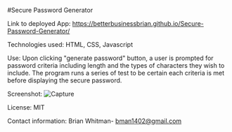 #Secure Password Generator

Link to deployed App: https://betterbusinessbrian.github.io/Secure-Password-Generator/

Technologies used: HTML, CSS, Javascript

Use: Upon clicking "generate password" button, a user is prompted for password criteria including length and the types of characters they wish to include. The program runs a series of test to be certain each criteria is met before displaying the secure password.

Screenshot:
![Capture](https://user-images.githubusercontent.com/69867441/97757499-3f753680-1ad3-11eb-86ec-92dec8e20b15.JPG)

License: MIT

Contact information: Brian Whitman- bman1402@gmail.com